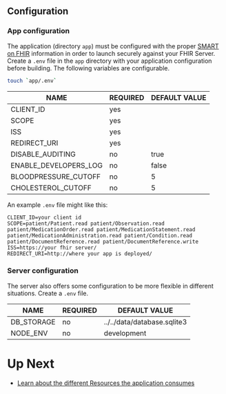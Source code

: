 ## Configuration

### App configuration

The application (directory `app`) must be configured with the proper [SMART on
FHIR](http://www.hl7.org/fhir/smart-app-launch/#ehr-launch-sequence) information
in order to launch securely against your FHIR Server. Create a `.env` file in
the `app` directory with your application configuration before building. The
following variables are configurable.

```sh
touch `app/.env`
```

| NAME                  | REQUIRED | DEFAULT VALUE |
| --------------------- | -------- | ------------- |
| CLIENT_ID             | yes      |               |
| SCOPE                 | yes      |               |
| ISS                   | yes      |               |
| REDIRECT_URI          | yes      |               |
| DISABLE_AUDITING      | no       | true          |
| ENABLE_DEVELOPERS_LOG | no       | false         |
| BLOODPRESSURE_CUTOFF  | no       | 5             |
| CHOLESTEROL_CUTOFF    | no       | 5             |

An example `.env` file might like this:

```
CLIENT_ID=your client id
SCOPE=patient/Patient.read patient/Observation.read patient/MedicationOrder.read patient/MedicationStatement.read patient/MedicationAdministration.read patient/Condition.read patient/DocumentReference.read patient/DocumentReference.write
ISS=https://your fhir server/
REDIRECT_URI=http://where your app is deployed/
```

### Server configuration

The server also offers some configuration to be more flexible in different situations. Create a `.env` file.

| NAME       | REQUIRED | DEFAULT VALUE               |
| ---------- | -------- | --------------------------- |
| DB_STORAGE | no       | ../../data/database.sqlite3 |
| NODE_ENV   | no       | development                 |

# Up Next

- [Learn about the different Resources the application consumes](./RESOURCES.md)
